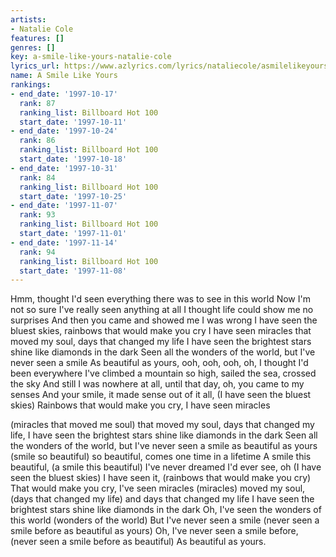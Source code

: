 ```yaml
---
artists:
- Natalie Cole
features: []
genres: []
key: a-smile-like-yours-natalie-cole
lyrics_url: https://www.azlyrics.com/lyrics/nataliecole/asmilelikeyours.html
name: A Smile Like Yours
rankings:
- end_date: '1997-10-17'
  rank: 87
  ranking_list: Billboard Hot 100
  start_date: '1997-10-11'
- end_date: '1997-10-24'
  rank: 86
  ranking_list: Billboard Hot 100
  start_date: '1997-10-18'
- end_date: '1997-10-31'
  rank: 84
  ranking_list: Billboard Hot 100
  start_date: '1997-10-25'
- end_date: '1997-11-07'
  rank: 93
  ranking_list: Billboard Hot 100
  start_date: '1997-11-01'
- end_date: '1997-11-14'
  rank: 94
  ranking_list: Billboard Hot 100
  start_date: '1997-11-08'
---
```


Hmm, thought I'd seen everything there was to see in this world
Now I'm not so sure I've really seen anything at all
I thought life could show me no surprises
And then you came and showed me I was wrong
I have seen the bluest skies, rainbows that would make you cry
I have seen miracles that moved my soul, days that changed my life
I have seen the brightest stars shine like diamonds in the dark
Seen all the wonders of the world, but I've never seen a smile
As beautiful as yours, ooh, ooh, ooh, oh, I thought I'd been everywhere
I've climbed a mountain so high, sailed the sea, crossed the sky
And still I was nowhere at all, until that day, oh, you came to my senses
And your smile, it made sense out of it all, (I have seen the bluest skies)
Rainbows that would make you cry, I have seen miracles

(miracles that moved me soul) that moved my soul, days that changed my life,
I have seen the brightest stars shine like diamonds in the dark
Seen all the wonders of the world, but I've never seen a smile as beautiful as yours
(smile so beautiful) so beautiful, comes one time in a lifetime
A smile this beautiful, (a smile this beautiful) I've never dreamed I'd ever see, oh
(I have seen the bluest skies) I have seen it, (rainbows that would make you cry)
That would make you cry, I've seen miracles (miracles) moved my soul,
(days that changed my life) and days that changed my life
I have seen the brightest stars shine like diamonds in the dark
Oh, I've seen the wonders of this world (wonders of the world)
But I've never seen a smile (never seen a smile before as beautiful as yours)
Oh, I've never seen a smile before, (never seen a smile before as beautiful)
As beautiful as yours.



